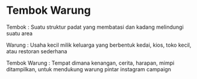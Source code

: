 # Tembok Warung

Tembok : Suatu struktur padat yang membatasi dan kadang melindungi suatu area

Warung : Usaha kecil milik keluarga yang berbentuk kedai, kios, toko kecil, atau restoran sederhana

Tembok Warung : Tempat dimana kenangan, cerita, harapan, mimpi ditampilkan, untuk mendukung warung pintar instagram campaign